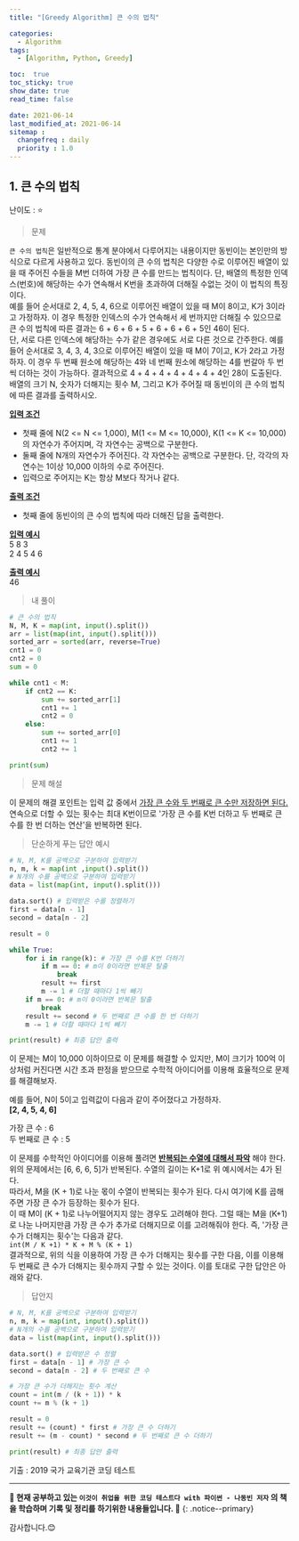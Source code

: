 ```yaml
---
title: "[Greedy Algorithm] 큰 수의 법칙"

categories:
  - Algorithm
tags:
  - [Algorithm, Python, Greedy]

toc:  true
toc_sticky: true
show_date: true
read_time: false

date: 2021-06-14
last_modified_at: 2021-06-14
sitemap :
  changefreq : daily
  priority : 1.0
---
```

## 1. 큰 수의 법칙  

난이도 : ⭐  

> 문제  

`큰 수의 법칙`은 일반적으로 통계 분야에서 다루어지는 내용이지만 동빈이는 본인만의 방식으로 다르게 사용하고 있다. 동빈이의 큰 수의 법칙은 다양한 수로 이루어진 배열이 있을 때 주어진 수들을 M번 더하여 가장 큰 수를 만드는 법칙이다. 단, 배열의 특정한 인덱스(번호)에 해당하는 수가 연속해서 K번을 초과하여 더해질 수없는 것이 이 법칙의 특징이다.  
예를 들어 순서대로 2, 4, 5, 4, 6으로 이루어진 배열이 있을 때 M이 8이고, K가 3이라고 가정하자. 이 경우 특정한 인덱스의 수가 연속해서 세 번까지만 더해질 수 있으므로 큰 수의 법칙에 따른 결과는 6 + 6 + 6 + 5 + 6 + 6 + 6 + 5인 46이 된다.  
단, 서로 다른 인덱스에 해당하는 수가 같은 경우에도 서로 다른 것으로 간주한다. 예를 들어 순서대로 3, 4, 3, 4, 3으로 이루어진 배열이 있을 때 M이 7이고, K가 2라고 가정하자. 이 경우 두 번째 원소에 해당하는 4와 네 번째 원소에 해당하는 4를 번갈아 두 번씩 더하는 것이 가능하다. 결과적으로 4 + 4 + 4 + 4 + 4 + 4 + 4인 28이 도출된다.  
배열의 크기 N, 숫자가 더해지는 횟수 M, 그리고 K가 주어질 때 동빈이의 큰 수의 법칙에 따른 결과를 출력하시오.  

**<u>입력 조건</u>**  
- 첫째 줄에 N(2 <= N <= 1,000), M(1 <= M <= 10,000), K(1 <= K <= 10,000)의 자연수가 주어지며, 각 자연수는 공백으로 구분한다.  
- 둘째 줄에 N개의 자연수가 주어진다. 각 자연수는 공백으로 구분한다. 단, 각각의 자연수는 1이상 10,000 이하의 수로 주어진다.  
- 입력으로 주어지는 K는 항상 M보다 작거나 같다.  

**<u>출력 조건</u>**  
- 첫째 줄에 동빈이의 큰 수의 법칙에 따라 더해진 답을 출력한다.  

**<u>입력 예시</u>**  
5 8 3  
2 4 5 4 6  

**<u>출력 예시</u>**  
46  

> 내 풀이  

```python
# 큰 수의 법칙
N, M, K = map(int, input().split())
arr = list(map(int, input().split()))
sorted_arr = sorted(arr, reverse=True)
cnt1 = 0
cnt2 = 0
sum = 0

while cnt1 < M:
    if cnt2 == K:
        sum += sorted_arr[1]
        cnt1 += 1
        cnt2 = 0
    else:
        sum += sorted_arr[0]
        cnt1 += 1
        cnt2 += 1

print(sum)
```

> 문제 해설  

이 문제의 해결 포인트는 입력 값 중에서 <u>가장 큰 수와 두 번째로 큰 수만 저장하면 된다. </u>  
연속으로 더할 수 있는 횟수는 최대 K번이므로 '가장 큰 수를 K번 더하고 두 번째로 큰 수를 한 번 더하는 연산'을 반복하면 된다.  

> 단순하게 푸는 답안 예시  

```python
# N, M, K를 공백으로 구분하여 입력받기
n, m, k = map(int ,input().split())
# N개의 수를 공백으로 구분하여 입력받기
data = list(map(int, input().split()))

data.sort() # 입력받은 수를 정렬하기
first = data[n - 1]
second = data[n - 2]

result = 0

while True:
    for i in range(k): # 가장 큰 수를 K번 더하기
        if m == 0: # m이 0이라면 반복문 탈출
            break
        result += first
        m -= 1 # 더할 때마다 1씩 빼기
    if m == 0: # m이 0이라면 반복문 탈출
        break
    result += second # 두 번째로 큰 수를 한 번 더하기
    m -= 1 # 더할 때마다 1씩 빼기

print(result) # 최종 답안 출력
```

이 문제는 M이 10,000 이하이므로 이 문제를 해결할 수 있지만, M이 크기가 100억 이상처럼 커진다면 시간 초과 판정을 받으므로 수학적 아이디어를 이용해 효율적으로 문제를 해결해보자.  

예를 들어, N이 5이고 입력값이 다음과 같이 주어졌다고 가정하자.  
**[2, 4, 5, 4, 6]**  

가장 큰 수 : 6  
두 번째로 큰 수 : 5  

이 문제를 수학적인 아이디어를 이용해 풀려면 **<u>반복되는 수열에 대해서 파악</u>** 해야 한다.  
위의 문제에서는 [6, 6, 6, 5]가 반복된다. 수열의 길이는 K+1로 위 예시에서는 4가 된다.  
따라서, M을 (K + 1)로 나눈 몫이 수열이 반복되는 횟수가 된다.  다시 여기에 K를 곱해주면 가장 큰 수가 등장하는 횟수가 된다.  
이 때 M이 (K + 1)로 나누어떨어지지 않는 경우도 고려해야 한다. 그럴 때는 M을 (K+1)로 나눈 나머지만큼 가장 큰 수가 추가로 더해지므로 이를 고려해줘야 한다. 즉, '가장 큰 수가 더해지는 횟수'는 다음과 같다.  
`int(M / K +1) * K + M % (K + 1)`  
결과적으로, 위의 식을 이용하여 가장 큰 수가 더해지는 횟수를 구한 다음, 이를 이용해 두 번째로 큰 수가 더해지는 횟수까지 구할 수 있는 것이다. 이를 토대로 구한 답안은 아래와 같다.  

> 답안지  

```python
# N, M, K를 공백으로 구분하여 입력받기
n, m, k = map(int, input().split())
# N개의 수를 공백으로 구분하여 입력받기
data = list(map(int, input().split()))

data.sort() # 입력받은 수 정렬
first = data[n - 1] # 가장 큰 수
second = data[n - 2] # 두 번째로 큰 수

# 가장 큰 수가 더해지는 횟수 계산
count = int(m / (k + 1)) * k
count += m % (k + 1)

result = 0
result += (count) * first # 가장 큰 수 더하기
result += (m - count) * second # 두 번째로 큰 수 더하기

print(result) # 최종 답안 출력
```

기출 : 2019 국가 교육기관 코딩 테스트  


---
**🐢 현재 공부하고 있는 `이것이 취업을 위한 코딩 테스트다 with 파이썬 - 나동빈 저자` 의 책을 학습하며 기록 및 정리를 하기위한 내용들입니다. 🐢**
{: .notice--primary}   

감사합니다.😊
